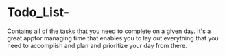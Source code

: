 # Todo_List-
 Contains all of the tasks that you need to complete on a given day. It's a great appfor managing time that enables you to lay out everything that you need to accomplish and plan and prioritize your day from there.
